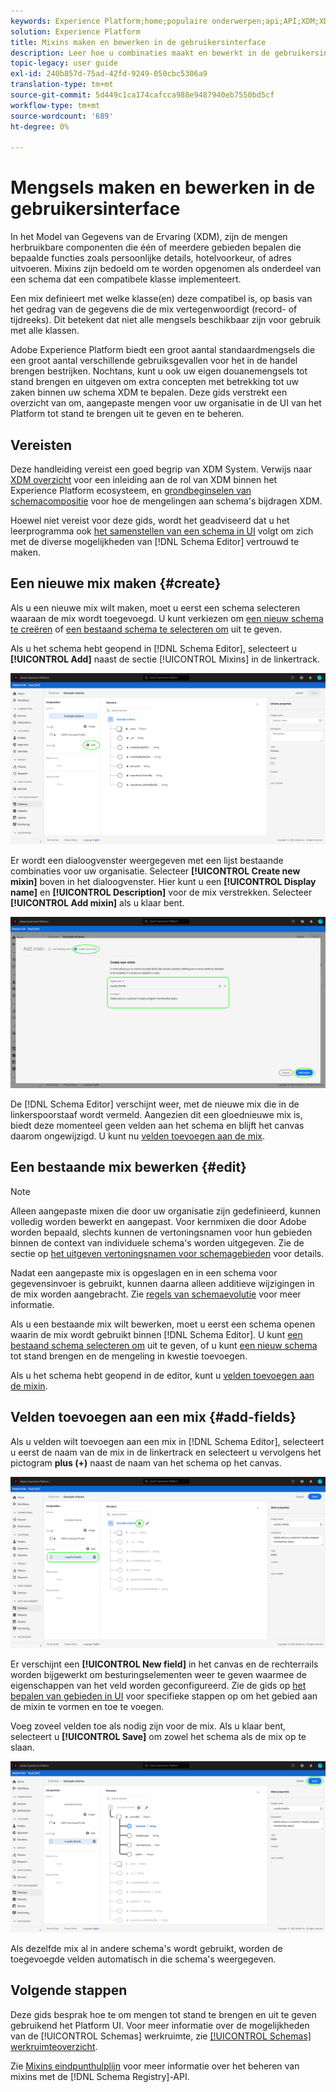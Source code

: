 ```yaml
---
keywords: Experience Platform;home;populaire onderwerpen;api;API;XDM;XDM systeem;ervaringsgegevensmodel;gegevensmodel;ui;werkruimte;mixin;mixins;
solution: Experience Platform
title: Mixins maken en bewerken in de gebruikersinterface
description: Leer hoe u combinaties maakt en bewerkt in de gebruikersinterface van het Experience Platform.
topic-legacy: user guide
exl-id: 240b857d-75ad-42fd-9249-050cbc5306a9
translation-type: tm+mt
source-git-commit: 5d449c1ca174cafcca988e9487940eb7550bd5cf
workflow-type: tm+mt
source-wordcount: '689'
ht-degree: 0%

---
```


# Mengsels maken en bewerken in de gebruikersinterface

In het Model van Gegevens van de Ervaring (XDM), zijn de mengen herbruikbare componenten die één of meerdere gebieden bepalen die bepaalde functies zoals persoonlijke details, hotelvoorkeur, of adres uitvoeren. Mixins zijn bedoeld om te worden opgenomen als onderdeel van een schema dat een compatibele klasse implementeert.

Een mix definieert met welke klasse(en) deze compatibel is, op basis van het gedrag van de gegevens die de mix vertegenwoordigt (record- of tijdreeks). Dit betekent dat niet alle mengsels beschikbaar zijn voor gebruik met alle klassen.

Adobe Experience Platform biedt een groot aantal standaardmengsels die een groot aantal verschillende gebruiksgevallen voor het in de handel brengen bestrijken. Nochtans, kunt u ook uw eigen douanemengsels tot stand brengen en uitgeven om extra concepten met betrekking tot uw zaken binnen uw schema XDM te bepalen. Deze gids verstrekt een overzicht van om, aangepaste mengen voor uw organisatie in de UI van het Platform tot stand te brengen uit te geven en te beheren.

## Vereisten

Deze handleiding vereist een goed begrip van XDM System. Verwijs naar [XDM overzicht](../../home.md) voor een inleiding aan de rol van XDM binnen het Experience Platform ecosysteem, en [grondbeginselen van schemacompositie](../../schema/composition.md) voor hoe de mengelingen aan schema&#39;s bijdragen XDM.

Hoewel niet vereist voor deze gids, wordt het geadviseerd dat u het leerprogramma ook [het samenstellen van een schema in UI](../../tutorials/create-schema-ui.md) volgt om zich met de diverse mogelijkheden van [!DNL Schema Editor] vertrouwd te maken.

## Een nieuwe mix maken {#create}

Als u een nieuwe mix wilt maken, moet u eerst een schema selecteren waaraan de mix wordt toegevoegd. U kunt verkiezen om [een nieuw schema te creëren](./schemas.md#create) of [een bestaand schema te selecteren om](./schemas.md#edit) uit te geven.

Als u het schema hebt geopend in [!DNL Schema Editor], selecteert u **[!UICONTROL Add]** naast de sectie [!UICONTROL Mixins] in de linkertrack.

![](../../images/ui/resources/mixins/add-mixin-button.png)

Er wordt een dialoogvenster weergegeven met een lijst bestaande combinaties voor uw organisatie. Selecteer **[!UICONTROL Create new mixin]** boven in het dialoogvenster. Hier kunt u een **[!UICONTROL Display name]** en **[!UICONTROL Description]** voor de mix verstrekken. Selecteer **[!UICONTROL Add mixin]** als u klaar bent.

![](../../images/ui/resources/mixins/create-mixin.png)

De [!DNL Schema Editor] verschijnt weer, met de nieuwe mix die in de linkerspoorstaaf wordt vermeld. Aangezien dit een gloednieuwe mix is, biedt deze momenteel geen velden aan het schema en blijft het canvas daarom ongewijzigd. U kunt nu [velden toevoegen aan de mix](#add-fields).

## Een bestaande mix bewerken {#edit}

>[!NOTE]
>
>Alleen aangepaste mixen die door uw organisatie zijn gedefinieerd, kunnen volledig worden bewerkt en aangepast. Voor kernmixen die door Adobe worden bepaald, slechts kunnen de vertoningsnamen voor hun gebieden binnen de context van individuele schema&#39;s worden uitgegeven. Zie de sectie op [het uitgeven vertoningsnamen voor schemagebieden](./schemas.md#display-names) voor details.
>
>Nadat een aangepaste mix is opgeslagen en in een schema voor gegevensinvoer is gebruikt, kunnen daarna alleen additieve wijzigingen in de mix worden aangebracht. Zie [regels van schemaevolutie](../../schema/composition.md#evolution) voor meer informatie.

Als u een bestaande mix wilt bewerken, moet u eerst een schema openen waarin de mix wordt gebruikt binnen [!DNL Schema Editor]. U kunt [een bestaand schema selecteren om](./schemas.md#edit) uit te geven, of u kunt [een nieuw schema ](./schemas.md#create) tot stand brengen en de mengeling in kwestie toevoegen.

Als u het schema hebt geopend in de editor, kunt u [velden toevoegen aan de mixin](#add-fields).

## Velden toevoegen aan een mix {#add-fields}

Als u velden wilt toevoegen aan een mix in [!DNL Schema Editor], selecteert u eerst de naam van de mix in de linkertrack en selecteert u vervolgens het pictogram **plus (+)** naast de naam van het schema op het canvas.

![](../../images/ui/resources/mixins/add-field-button.png)

Er verschijnt een **[!UICONTROL New field]** in het canvas en de rechterrails worden bijgewerkt om besturingselementen weer te geven waarmee de eigenschappen van het veld worden geconfigureerd. Zie de gids op [het bepalen van gebieden in UI](../fields/overview.md#define) voor specifieke stappen op om het gebied aan de mixin te vormen en toe te voegen.

Voeg zoveel velden toe als nodig zijn voor de mix. Als u klaar bent, selecteert u **[!UICONTROL Save]** om zowel het schema als de mix op te slaan.

![](../../images/ui/resources/mixins/complete-mixin.png)

Als dezelfde mix al in andere schema&#39;s wordt gebruikt, worden de toegevoegde velden automatisch in die schema&#39;s weergegeven.

## Volgende stappen

Deze gids besprak hoe te om mengen tot stand te brengen en uit te geven gebruikend het Platform UI. Voor meer informatie over de mogelijkheden van de [!UICONTROL Schemas] werkruimte, zie [[!UICONTROL Schemas] werkruimteoverzicht](../overview.md).

Zie [Mixins eindpunthulplijn](../../api/mixins.md) voor meer informatie over het beheren van mixins met de [!DNL Schema Registry]-API.
